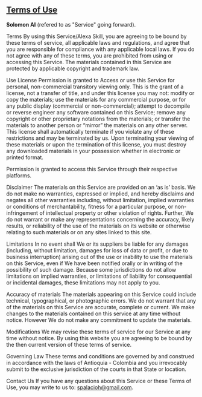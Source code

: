 ## [Terms of Use](https://github.com/spalacioh/SolomonSkills/blob/master/TermsOfUse.md)
**Solomon AI**  (refered to as "Service" going forward).

Terms
By using this Service/Alexa Skill, you are agreeing to be bound by these terms of service, all applicable laws and regulations, and agree that you are responsible for compliance with any applicable local laws. If you do not agree with any of these terms, you are prohibited from using or accessing this Service. The materials contained in this Service are protected by applicable copyright and trademark law.

Use License
Permission is granted to Access or use this Service for personal, non-commercial transitory viewing only. This is the grant of a license, not a transfer of title, and under this license you may not: modify or copy the materials; use the materials for any commercial purpose, or for any public display (commercial or non-commercial); attempt to decompile or reverse engineer any software contained on this Service; remove any copyright or other proprietary notations from the materials; or transfer the materials to another person or “mirror” the materials on any other server. This license shall automatically terminate if you violate any of these restrictions and may be terminated by us. Upon terminating your viewing of these materials or upon the termination of this license, you must destroy any downloaded materials in your possession whether in electronic or printed format.

Permission is granted to access this Service through their respective platforms.

Disclaimer
The materials on this Service are provided on an ‘as is’ basis. We do not make no warranties, expressed or implied, and hereby disclaims and negates all other warranties including, without limitation, implied warranties or conditions of merchantability, fitness for a particular purpose, or non-infringement of intellectual property or other violation of rights. Further, We do not warrant or make any representations concerning the accuracy, likely results, or reliability of the use of the materials on its website or otherwise relating to such materials or on any sites linked to this site.

Limitations
In no event shall We or its suppliers be liable for any damages (including, without limitation, damages for loss of data or profit, or due to business interruption) arising out of the use or inability to use the materials on this Service, even if We have been notified orally or in writing of the possibility of such damage. Because some jurisdictions do not allow limitations on implied warranties, or limitations of liability for consequential or incidental damages, these limitations may not apply to you.

Accuracy of materials
The materials appearing on this Service could include technical, typographical, or photographic errors. We do not warrant that any of the materials on this Service are accurate, complete or current. We make changes to the materials contained on this service at any time without notice. However We do not make any commitment to update the materials.

Modifications
We may revise these terms of service for our Service at any time without notice. By using this website you are agreeing to be bound by the then current version of these terms of service.

Governing Law
These terms and conditions are governed by and construed in accordance with the laws of Antioquia - Colombia and you irrevocably submit to the exclusive jurisdiction of the courts in that State or location.

Contact Us
If you have any questions about this Service or these Terms of Use, you may write to us to: spalacioh@gmail.com.